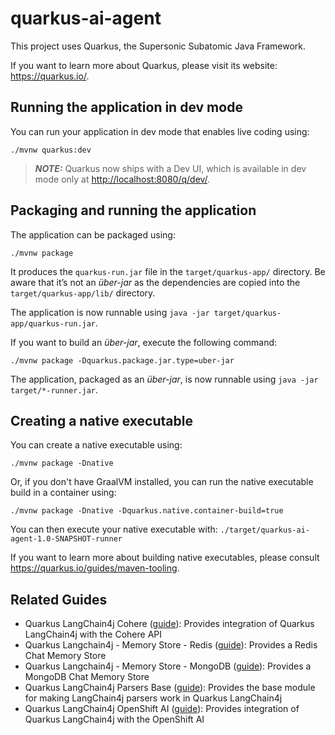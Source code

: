 # quarkus-ai-agent

This project uses Quarkus, the Supersonic Subatomic Java Framework.

If you want to learn more about Quarkus, please visit its website: <https://quarkus.io/>.

## Running the application in dev mode

You can run your application in dev mode that enables live coding using:

```shell script
./mvnw quarkus:dev
```

> **_NOTE:_**  Quarkus now ships with a Dev UI, which is available in dev mode only at <http://localhost:8080/q/dev/>.

## Packaging and running the application

The application can be packaged using:

```shell script
./mvnw package
```

It produces the `quarkus-run.jar` file in the `target/quarkus-app/` directory.
Be aware that it’s not an _über-jar_ as the dependencies are copied into the `target/quarkus-app/lib/` directory.

The application is now runnable using `java -jar target/quarkus-app/quarkus-run.jar`.

If you want to build an _über-jar_, execute the following command:

```shell script
./mvnw package -Dquarkus.package.jar.type=uber-jar
```

The application, packaged as an _über-jar_, is now runnable using `java -jar target/*-runner.jar`.

## Creating a native executable

You can create a native executable using:

```shell script
./mvnw package -Dnative
```

Or, if you don't have GraalVM installed, you can run the native executable build in a container using:

```shell script
./mvnw package -Dnative -Dquarkus.native.container-build=true
```

You can then execute your native executable with: `./target/quarkus-ai-agent-1.0-SNAPSHOT-runner`

If you want to learn more about building native executables, please consult <https://quarkus.io/guides/maven-tooling>.

## Related Guides

- Quarkus LangChain4j Cohere ([guide](https://docs.quarkiverse.io/quarkus-langchain4j/dev/index.html)): Provides
  integration of Quarkus LangChain4j with the Cohere API
- Quarkus Langchain4j - Memory Store - Redis ([guide](https://docs.quarkiverse.io/quarkus-langchain4j/dev/index.html)):
  Provides a Redis Chat Memory Store
- Quarkus Langchain4j - Memory Store -
  MongoDB ([guide](https://docs.quarkiverse.io/quarkus-langchain4j/dev/index.html)): Provides a MongoDB Chat Memory
  Store
- Quarkus LangChain4j Parsers Base ([guide](https://docs.quarkiverse.io/quarkus-langchain4j/dev/index.html)): Provides
  the base module for making LangChain4j parsers work in Quarkus LangChain4j
- Quarkus LangChain4j OpenShift AI ([guide](https://docs.quarkiverse.io/quarkus-langchain4j/dev/index.html)): Provides
  integration of Quarkus LangChain4j with the OpenShift AI
